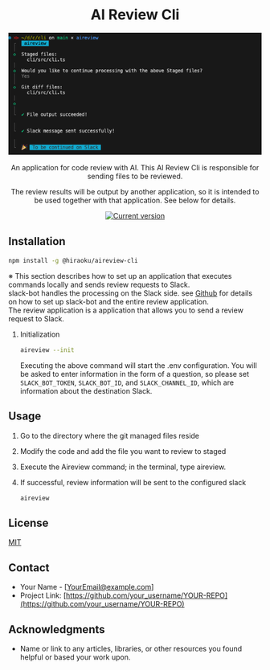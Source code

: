 <div align="center">
  <div>
    <h1 align="center">AI Review Cli</h1>
    <img src=".github/image.png" alt="AI Review Cli"/>
  </div>
  <div>
    <p>An application for code review with AI. This AI Review Cli is responsible for sending files to be reviewed. </p>
    <p>The review results will be output by another application, so it is intended to be used together with that application. See below for details.</p>
    <a href="https://www.npmjs.com/package/@hiraoku/aireview-cli"><img src="https://img.shields.io/npm/v/@hiraoku/aireview-cli" alt="Current version"></a>
  </div>
</div>

## Installation

```sh
npm install -g @hiraoku/aireview-cli
```

※ This section describes how to set up an application that executes commands locally and sends review requests to Slack.  
slack-bot handles the processing on the Slack side. see [Github](https://github.com/s-hiraoku/code-review-things) for details on how to set up slack-bot and the entire review application.  
The review application is a application that allows you to send a review request to Slack.

1. Initialization

   ```sh
   aireview --init
   ```

   Executing the above command will start the .env configuration. You will be asked to enter information in the form of a question, so please set `SLACK_BOT_TOKEN`, `SLACK_BOT_ID`, and `SLACK_CHANNEL_ID`, which are information about the destination Slack.

## Usage

1. Go to the directory where the git managed files reside
2. Modify the code and add the file you want to review to staged
3. Execute the Aireview command; in the terminal, type aireview.
4. If successful, review information will be sent to the configured slack

   ```sh
   aireview
   ```

## License

[MIT](https://choosealicense.com/licenses/mit/)

## Contact

- Your Name - [YourEmail@example.com]
- Project Link: [https://github.com/your_username/YOUR-REPO](https://github.com/your_username/YOUR-REPO)

## Acknowledgments

- Name or link to any articles, libraries, or other resources you found helpful or based your work upon.
